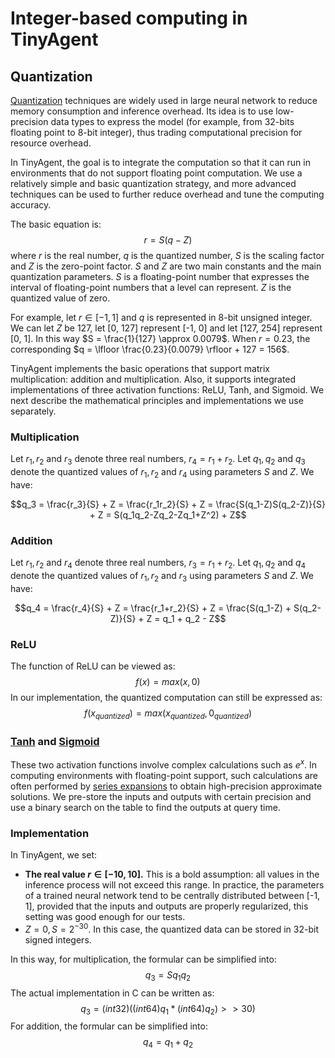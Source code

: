 # Integer-based computing in TinyAgent

## Quantization

[Quantization](https://en.wikipedia.org/wiki/Quantization) techniques are widely used in large neural network to reduce memory consumption and inference overhead.
Its idea is to use low-precision data types to express the model (for example, from 32-bits floating point to 8-bit integer), thus trading computational precision for resource overhead.

In TinyAgent, the goal is to integrate the computation so that it can run in environments that do not support floating point computation.
We use a relatively simple and basic quantization strategy, and more advanced techniques can be used to further reduce overhead and tune the computing accuracy.


The basic equation is:
$$r = S(q − Z)$$
where $r$ is the real number, $q$ is the quantized number, $S$ is the scaling factor and $Z$ is the zero-point factor.
$S$ and $Z$ are two main constants and the main quantization parameters.
$S$ is a floating-point number that expresses the interval of floating-point numbers that a level can represent.
$Z$ is the quantized value of zero.

For example, let $r \in [-1, 1]$ and $q$ is represented in 8-bit  unsigned integer.
We can let $Z$ be 127, let [0, 127] represent [-1, 0] and let [127, 254] represent [0, 1].
In this way $S = \frac{1}{127} \approx 0.0079$.
When $r = 0.23$, the corresponding $q = \lfloor \frac{0.23}{0.0079} \rfloor + 127 = 156$.

TinyAgent implements the basic operations that support matrix multiplication: addition and multiplication.
Also, it supports integrated implementations of three activation functions: ReLU, Tanh, and Sigmoid.
We next describe the mathematical principles and implementations we use separately.

### Multiplication

Let $r_1, r_2$ and $r_3$ denote three real numbers, $r_4 = r_1 + r_2$.
Let $q_1, q_2$ and $q_3$ denote the quantized values of $r_1, r_2$ and $r_4$ using parameters $S$ and $Z$.
We have:

$$q_3 = \frac{r_3}{S} + Z = \frac{r_1r_2}{S} + Z = \frac{S(q_1-Z)S(q_2-Z)}{S} + Z = S(q_1q_2-Zq_2-Zq_1+Z^2) + Z$$


### Addition

Let $r_1, r_2$ and $r_4$ denote three real numbers, $r_3 = r_1 + r_2$.
Let $q_1, q_2$ and $q_4$ denote the quantized values of $r_1, r_2$ and $r_3$ using parameters $S$ and $Z$.
We have:

$$q_4 = \frac{r_4}{S} + Z = \frac{r_1+r_2}{S} + Z = \frac{S(q_1-Z) + S(q_2-Z)}{S} + Z = q_1 + q_2 - Z$$

### ReLU

The function of ReLU can be viewed as:
$$f(x) = max(x, 0)$$
In our implementation, the quantized computation can still be expressed as:
$$f(x_{quantized}) = max(x_{quantized}, 0_{quantized})$$

### [Tanh](https://paperswithcode.com/method/tanh-activation#:~:text=Tanh%20Activation%20is%20an%20activation,for%20multi%2Dlayer%20neural%20networks.) and [Sigmoid](https://en.wikipedia.org/wiki/Sigmoid_function)

These two activation functions involve complex calculations such as $e^x$.
In computing environments with floating-point support, such calculations are often performed by [series expansions](https://en.wikipedia.org/wiki/Taylor_series) to obtain high-precision approximate solutions.
We pre-store the inputs and outputs with certain precision and use a binary search on the table to find the outputs at query time.

### Implementation

In TinyAgent, we set:

* **The real value $r \in [-10, 10].$** This is a bold assumption: all values in the inference process will not exceed this range. In practice, the parameters of a trained neural network tend to be centrally distributed between [-1, 1], provided that the inputs and outputs are properly regularized, this setting was good enough for our tests.
* $Z = 0, S = 2^{-30}.$ In this case, the quantized data can be stored in 32-bit signed integers.

In this way, for multiplication, the formular can be simplified into:
$$q_3 = Sq_1q_2$$
The actual implementation in C can be written as:
$$q_3 = (int32) ((int64) q_1 * (int64) q_2) >> 30) $$
For addition, the formular can be simplified into:
$$q_4 = q_1 + q_2$$

